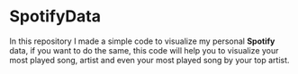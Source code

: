 # SpotifyData

In this repository I made a simple code to visualize my personal **Spotify** data, if you want to do the same, this code will help you to visualize your most played song, artist and even your most played song by your top artist. 
